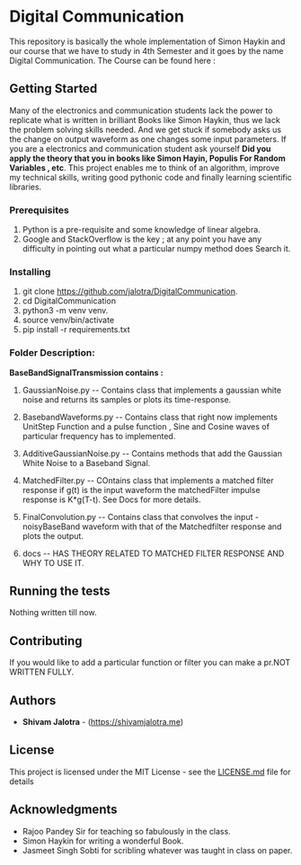 # Digital Communication

This repository is basically the whole implementation of Simon Haykin and our course that we have to study in 4th Semester and it goes by the name Digital Communication. The Course can be found here : 

## Getting Started

Many of the electronics and communication students lack the power to replicate what is written in brilliant Books like Simon Haykin, thus we lack the problem solving skills needed. And we get stuck if somebody asks us the change on output waveform as one changes some input parameters.
If you are a electronics and communication student ask yourself **Did you apply the theory that you in books like Simon Hayin, Populis For Random Variables , etc**. This project enables me to think of an algorithm, improve my technical skills, writing good pythonic code and finally learning scientific libraries.

### Prerequisites

1. Python is a pre-requisite and some knowledge of linear algebra.
2. Google and StackOverflow is the key ; at any point you have any difficulty in pointing out what a       particular numpy method does Search it.

### Installing
1. git clone https://github.com/jalotra/DigitalCommunication.
2. cd DigitalCommunication
3. python3 -m venv venv.
4. source venv/bin/activate 
4. pip install -r requirements.txt


### Folder Description:
**BaseBandSignalTransmission contains :**

 1. GaussianNoise.py -- Contains class that implements a gaussian white noise and returns its samples       or plots its time-response.

 2. BasebandWaveforms.py -- Contains class that right now implements UnitStep Function and a pulse function , Sine and Cosine waves of particular frequency has to implemented.

 3. AdditiveGaussianNoise.py -- Contains methods that add the Gaussian White Noise to a Baseband Signal.

 4. MatchedFilter.py -- COntains class that implements a matched filter response if g(t) is the input waveform the matchedFilter impulse response is K*g(T-t). See Docs for more details.

 5. FinalConvolution.py -- Contains class that convolves the input - noisyBaseBand waveform with that of the Matchedfilter response and plots the output. 
  
 6. docs -- HAS THEORY RELATED TO MATCHED FILTER RESPONSE AND WHY TO USE IT.
 

## Running the tests

Nothing written till now.


## Contributing
If you would like to add a particular function or filter you can make a pr.NOT WRITTEN FULLY.





## Authors

* **Shivam Jalotra** - (https://shivamjalotra.me)

## License

This project is licensed under the MIT License - see the [LICENSE.md](LICENSE.md) file for details

## Acknowledgments

* Rajoo Pandey Sir for teaching so fabulously in the class.
* Simon Haykin for  writing a wonderful Book.
* Jasmeet Singh Sobti for scribling whatever was taught in class on paper. 
